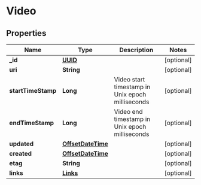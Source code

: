 # Video

## Properties
Name | Type | Description | Notes
------------ | ------------- | ------------- | -------------
**_id** | [**UUID**](UUID.md) |  |  [optional]
**uri** | **String** |  |  [optional]
**startTimeStamp** | **Long** | Video start timestamp in Unix epoch milliseconds |  [optional]
**endTimeStamp** | **Long** | Video end timestamp in Unix epoch milliseconds |  [optional]
**updated** | [**OffsetDateTime**](OffsetDateTime.md) |  |  [optional]
**created** | [**OffsetDateTime**](OffsetDateTime.md) |  |  [optional]
**etag** | **String** |  |  [optional]
**links** | [**Links**](Links.md) |  |  [optional]

